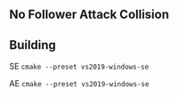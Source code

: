 ## No Follower Attack Collision

## Building
SE ```cmake --preset vs2019-windows-se```

AE ```cmake --preset vs2019-windows-se```